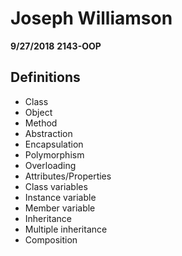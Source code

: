 # **Joseph Williamson**
  **9/27/2018**
  **2143-OOP**
  
## **Definitions**

* Class
* Object
* Method
* Abstraction
* Encapsulation
* Polymorphism
* Overloading
* Attributes/Properties
* Class variables
* Instance variable
* Member variable
* Inheritance
* Multiple inheritance
* Composition
